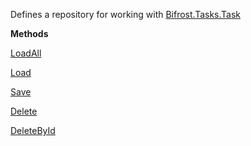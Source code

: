 Defines a repository for working with [Bifrost.Tasks.Task](Bifrost.Tasks.Task)

**Methods**

[LoadAll](Bifrost.Tasks.ITaskRepository.LoadAll)


[Load](Bifrost.Tasks.ITaskRepository.Load)


[Save](Bifrost.Tasks.ITaskRepository.Save)


[Delete](Bifrost.Tasks.ITaskRepository.Delete)


[DeleteById](Bifrost.Tasks.ITaskRepository.DeleteById)
